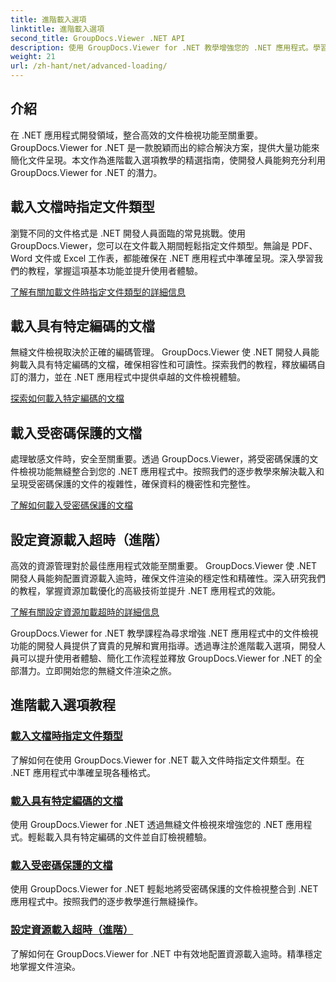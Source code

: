 ```yaml
---
title: 進階載入選項
linktitle: 進階載入選項
second_title: GroupDocs.Viewer .NET API
description: 使用 GroupDocs.Viewer for .NET 教學增強您的 .NET 應用程式。學習指定文件類型、管理編碼、載入受密碼保護的文件等等。
weight: 21
url: /zh-hant/net/advanced-loading/
---
```

## 介紹

在 .NET 應用程式開發領域，整合高效的文件檢視功能至關重要。 GroupDocs.Viewer for .NET 是一款脫穎而出的綜合解決方案，提供大量功能來簡化文件呈現。本文作為進階載入選項教學的精選指南，使開發人員能夠充分利用 GroupDocs.Viewer for .NET 的潛力。

## 載入文檔時指定文件類型
瀏覽不同的文件格式是 .NET 開發人員面臨的常見挑戰。使用 GroupDocs.Viewer，您可以在文件載入期間輕鬆指定文件類型。無論是 PDF、Word 文件或 Excel 工作表，都能確保在 .NET 應用程式中準確呈現。深入學習我們的教程，掌握這項基本功能並提升使用者體驗。

[了解有關加載文件時指定文件類型的詳細信息](./specify-file-type/)

## 載入具有特定編碼的文檔
無縫文件檢視取決於正確的編碼管理。 GroupDocs.Viewer 使 .NET 開發人員能夠載入具有特定編碼的文檔，確保相容性和可讀性。探索我們的教程，釋放編碼自訂的潛力，並在 .NET 應用程式中提供卓越的文件檢視體驗。

[探索如何載入特定編碼的文檔](./load-documents-encoding/)

## 載入受密碼保護的文檔
處理敏感文件時，安全至關重要。透過 GroupDocs.Viewer，將受密碼保護的文件檢視功能無縫整合到您的 .NET 應用程式中。按照我們的逐步教學來解決載入和呈現受密碼保護的文件的複雜性，確保資料的機密性和完整性。

[了解如何載入受密碼保護的文檔](./load-password-protected-document/)

## 設定資源載入超時（進階）
高效的資源管理對於最佳應用程式效能至關重要。 GroupDocs.Viewer 使 .NET 開發人員能夠配置資源載入逾時，確保文件渲染的穩定性和精確性。深入研究我們的教程，掌握資源加載優化的高級技術並提升 .NET 應用程式的效能。

[了解有關設定資源加載超時的詳細信息](./set-resource-loading-timeout/)

GroupDocs.Viewer for .NET 教學課程為尋求增強 .NET 應用程式中的文件檢視功能的開發人員提供了寶貴的見解和實用指導。透過專注於進階載入選項，開發人員可以提升使用者體驗、簡化工作流程並釋放 GroupDocs.Viewer for .NET 的全部潛力。立即開始您的無縫文件渲染之旅。
## 進階載入選項教程
### [載入文檔時指定文件類型](./specify-file-type/)
了解如何在使用 GroupDocs.Viewer for .NET 載入文件時指定文件類型。在 .NET 應用程式中準確呈現各種格式。
### [載入具有特定編碼的文檔](./load-documents-encoding/)
使用 GroupDocs.Viewer for .NET 透過無縫文件檢視來增強您的 .NET 應用程式。輕鬆載入具有特定編碼的文件並自訂檢視體驗。
### [載入受密碼保護的文檔](./load-password-protected-document/)
使用 GroupDocs.Viewer for .NET 輕鬆地將受密碼保護的文件檢視整合到 .NET 應用程式中。按照我們的逐步教學進行無縫操作。
### [設定資源載入超時（進階）](./set-resource-loading-timeout/)
了解如何在 GroupDocs.Viewer for .NET 中有效地配置資源載入逾時。精準穩定地掌握文件渲染。